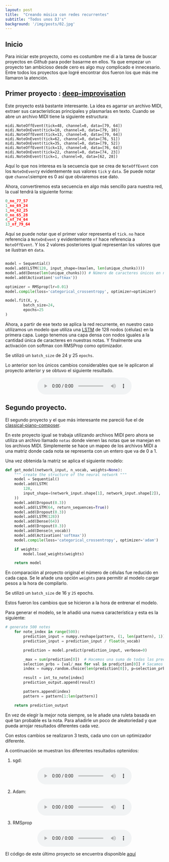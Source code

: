 ```yaml
---
layout: post
title:  "Creando música con redes recurrentes"
subtitle: "Todos unos DJ's"
background: '/img/posts/02.jpg'
---
```


## Inicio

Para iniciar este proyecto, como es costumbre me di a la tarea de buscar proyectos en
*Github* para poder basarme en ellos. Ya que empezar un proyecto tan ambicioso desde cero es algo
muy complicado e innecesario. Entre todos los proyectos que logré encontrar dos fueron los que más
me llamaron la atención.

## Primer proyecto : [deep-improvisation](https://github.com/tatsuyah/deep-improvisation)

Este proyecto está bastante interesante. La idea es agarrar un archivo MIDI, extraer sus características
principales y plasmarlas en texto. Cuando se abre un archivo MIDI tiene la siguiente estructura:


```
midi.NoteOffEvent(tick=48, channel=0, data=[79, 64])
midi.NoteOnEvent(tick=10, channel=0, data=[79, 10])
midi.NoteOffEvent(tick=13, channel=0, data=[79, 64])
midi.NoteOnEvent(tick=62, channel=0, data=[76, 51])
midi.NoteOnEvent(tick=35, channel=0, data=[79, 52])
midi.NoteOffEvent(tick=13, channel=0, data=[76, 64])
midi.NoteOnEvent(tick=22, channel=0, data=[74, 23])
midi.NoteOnEvent(tick=1, channel=0, data=[62, 28])
```

Aquí lo que nos interesa es la secuencia que se crea de `NoteOffEvent` con los `NoteOnEvent`y evidentemente
sus valores `tick` y `data`. Se puede notar que `channel`siempre es 0 así que obviaremos ese dato.

Ahora, convertiremos esta secuencia en algo más sencillo para nuestra red, la cual tendrá la siguiente
forma:


```python
0_no_77_57
1_no_69_24
1_no_62_25
0_no_65_28
4_nf_74_64
13_nf_79_64
```

Aquí se puede notar que el primer valor representa el `tick`. `no` hace referencia a `NoteOnEvent` y
evidentemente `nf` hace referencia a `NoteOffEvent`. Y los 2 valores posteriores igual representan los
valores que se ilustran en `data`.

```python

model = Sequential()
model.add(LSTM(128, input_shape=(maxlen, len(unique_chunks))))
model.add(Dense(len(unique_chunks))) # Número de caracteres únicos en nuestra cadena.
model.add(Activation('softmax'))

optimizer = RMSprop(lr=0.01)
model.compile(loss='categorical_crossentropy', optimizer=optimizer)

model.fit(X, y,
        batch_size=24,
        epochs=25
)

```

Ahora, a partir de ese texto se aplica la red recurrente, en nuestro caso utilizamos un modelo que utiliza
una [LSTM](https://colah.github.io/posts/2015-08-Understanding-LSTMs/) de 128 nodos (células) en la primera capa. Luego tenemos una capa densa con nodos iguales a la cantidad única de caracteres en nuestras notas.
Y finalmente una activación con softmax con RMSProp como optimizador.

Se utilizó un `batch_size` de 24 y 25 `epochs`.

Lo anterior son los únicos cambios considerables que se le aplicaron al proyecto anterior y se obtuvo
el siguiente resultado.

<center> <audio src="/extras/cancion_1.mpeg" controls preload></audio> </center>


## Segundo proyecto.

El segundo proyecto y el que más interesante me pareció fue el de [classical-piano-composer](https://github.com/Skuldur/Classical-Piano-Composer).

En este proyecto igual se trabaja utilizando archivos MIDI pero ahora se utiliza un archivo llamado
`notas` donde vienen las notas que se manejan en los archivos MIDI. Simplemente se hace un mapeo
de los archivos MIDI a una matriz donde cada nota se representa con un entero que va
de 0 a 1.

Una vez obtenida la matriz se aplica el siguiente modelo:


```python
def get_model(network_input, n_vocab, weights=None):
    """ create the structure of the neural network """
    model = Sequential()
    model.add(LSTM(
        128,
        input_shape=(network_input.shape[1], network_input.shape[2]),
    ))
    model.add(Dropout(0.3))
    model.add(LSTM(64, return_sequences=True))
    model.add(Dropout(0.3))
    model.add(LSTM(128))
    model.add(Dense(64))
    model.add(Dropout(0.3))
    model.add(Dense(n_vocab))
    model.add(Activation('softmax'))
    model.compile(loss='categorical_crossentropy', optimizer='adam')

    if weights:
        model.load_weights(weights)

    return model
```

En comparación al proyecto original el número de células fue reducido en cada capa.
Se le añade una opción `weights` para permitir al modelo cargar pesos a la hora de compilarlo.

Se utilizó un `batch_size` de 16 y `25` epochs.

Estos fueron los cambios que se hicieron a la hora de entrenar el modelo.

Para generar el modelo, se le añadió una nueva característica y esta es la siguiente:


```python
# generate 500 notes
    for note_index in range(500):
        prediction_input = numpy.reshape(pattern, (1, len(pattern), 1))
        prediction_input = prediction_input / float(n_vocab)

        prediction = model.predict(prediction_input, verbose=0)

        _max = sum(prediction[0])  # Hacemos una suma de todas las predicciones
        selection_prbs = [val/_max for val in prediction[0]] # Sacamos un arreglo de probabilidad de ser seleccionado.
        index = numpy.random.choice(len(prediction[0]), p=selection_prbs) # Agarramos una nota basándonos en su fitness.

        result = int_to_note[index]
        prediction_output.append(result)

        pattern.append(index)
        pattern = pattern[1:len(pattern)]

    return prediction_output
```

En vez de elegir la mejor nota siempre, se le añade una ruleta basada en qué tan probable es la nota.
Para añadirle un poco de aleatoriedad y que pueda arrojar resultados diferentes cada vez.

Con estos cambios se realizaron 3 tests, cada uno con un optimizador diferente.

A continuación se muestran los diferentes resultados optenidos:

1.  sgd:

<center> <audio src="/extras/output_sgd.mp3" controls preload></audio> </center>

2.  Adam:

<center> <audio src="/extras/output_adam.mp3" controls preload></audio> </center>

3. RMSprop

<center> <audio src="/extras/output_rmsprop.mp3" controls preload></audio> </center>

El código de este último proyecto se encuentra disponible [aquí](https://github.com/Franko1307/Classical-Piano-Composer) 
